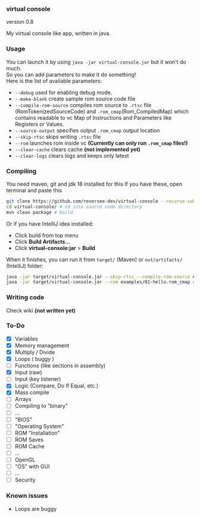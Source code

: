 ### virtual console 
version 0.8

My virtual console like app, written in java.

### Usage
You can launch it by using ```java -jar virtual-console.jar``` but it won't do much.  
So you can add parameters to make it do something!  
Here is the list of available parameters:  
 * ```--debug``` used for enabling debug mode. 
 * ```--make-blank``` create sample rom source code file
 * ```--compile-rom-source``` compiles rom source to ```.rtsc``` file (RomTokenizedSourceCode) and ```.rom_cmap```(Rom_CompiledMap) which contains readable to vc Map of Instructions and Parameters like Registers or Values.  
 * ```--source-output``` specifies output ```.rom_cmap``` output location
 * ```--skip-rtsc``` skips writing ```.rtsc``` file 
 * ```--rom``` launches rom inside vc **(Currently can only run ```.rom_cmap``` files!)**
 * ```--clear-cache``` clears cache **(not implemented yet)**
 * ```--clear-logs``` clears logs and keeps only latest
### Compiling 
You need maven, git and jdk 18 installed for this
If you have these, open terminal and paste this

``` bash
git clone https://github.com/reversee-dev/virtual-console --recurse-submodules # clone source code
cd virtual-console/ # cd into source code directory 
mvn clean package # build 
```

Or if you have IntelliJ idea installed:
* Click build from top menu 
* Click **Build Artifacts...**
* Click **virtual-console:jar** > **Build**

When it finishes, you can run it from ```target/``` (Maven) or ```out/artifacts/``` (IntelliJ) folder:  
```bash
java -jar target/virtual-console.jar --skip-rtsc --compile-rom-source examples/ # compile everything in folder
java -jar target/virtual-console.jar --rom examples/01-hello.rom_cmap # run
```

### Writing code
Check wiki **(not written yet)**

### To-Do
 * [x] Variables
 * [x] Memory management
 * [x] Multiply / Divide
 * [x] Loops ( buggy )
 * [ ] Functions (like sections in assembly)
 * [x] Input (raw)
 * [ ] Input (key listener)
 * [x] Logic (Compare, Do If Equal, etc.) 
 * [x] Mass compile
 * [ ] Arrays
 * [ ] Compiling to "binary"
 * [ ] ...
 * [ ] "BIOS"
 * [ ] "Operating System"
 * [ ] ROM "Installation"
 * [ ] ROM Saves
 * [ ] ROM Cache
 * [ ] ...
 * [ ] OpenGL
 * [ ] "OS" with GUI
 * [ ] ...
 * [ ] Security

### Known issues
 * Loops are buggy